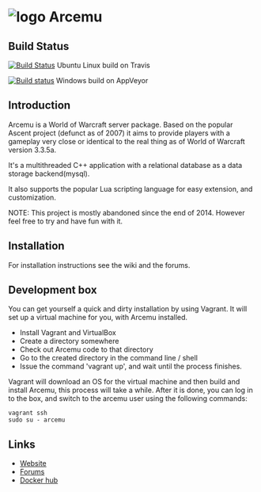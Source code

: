 # ![logo](http://arcemu.org/forums/public/style_images/1_arcemulogo.png) Arcemu

## Build Status

[![Build Status](https://travis-ci.com/arcemu/arcemu.svg?branch=master)](https://travis-ci.com/arcemu/arcemu) Ubuntu Linux build on Travis 

[![Build status](https://ci.appveyor.com/api/projects/status/avvvuy4vpn183ncm?svg=true)](https://ci.appveyor.com/project/dfighter1985/arcemu-vulhc) Windows build on AppVeyor

## Introduction

Arcemu is a World of Warcraft server package. Based on the popular Ascent project (defunct as of 2007) it aims to provide players with a gameplay very close or identical to the real thing as of World of Warcraft version 3.3.5a.

It's a multithreaded C++ application with a relational database as a data storage backend(mysql).

It also supports the popular Lua scripting language for easy extension, and customization.

NOTE: This project is mostly abandoned since the end of 2014. However feel free to try and have fun with it.

## Installation

For installation instructions see the wiki and the forums.

## Development box

You can get yourself a quick and dirty installation by using Vagrant. It will set up a virtual machine for you, with Arcemu installed.

* Install Vagrant and VirtualBox
* Create a directory somewhere
* Check out Arcemu code to that directory
* Go to the created directory in the command line / shell
* Issue the command 'vagrant up', and wait until the process finishes.

Vagrant will download an OS for the virtual machine and then build and install Arcemu, this process will take a while.
After it is done, you can log in to the box, and switch to the arcemu user using the following commands:

```
vagrant ssh
sudo su - arcemu
```

## Links

* [Website](http://arcemu.org/)
* [Forums](http://www.arcemu.org/forums/)
* [Docker hub](https://hub.docker.com/u/arcemu)
